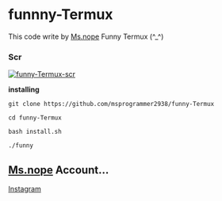# funnny-Termux

This code write by [Ms.nope](https://github.com/msprogrammer2938)
Funny Termux (^_^)

### Scr
[![funny-Termux-scr](https://user-images.githubusercontent.com/78996423/118414227-9a116100-b6b8-11eb-8074-5289641d3c38.jpeg)](https://github.com/msprogrammer2938/funny-Termux)

**installing**
```
git clone https://github.com/msprogrammer2938/funny-Termux

cd funny-Termux

bash install.sh

./funny
```

## [Ms.nope](https://github.com/msprogrammer2938) Account...
[Instagram](https://instagram.com/programmer2938)

